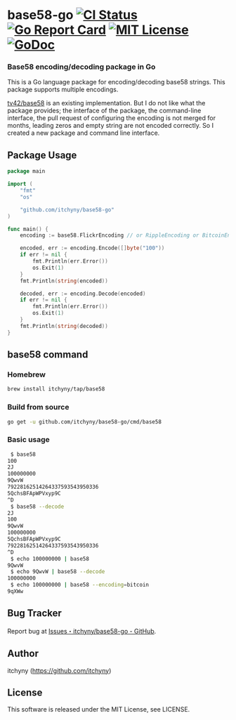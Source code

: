 # base58-go [![CI Status](https://github.com/itchyny/maze/workflows/CI/badge.svg)](https://github.com/itchyny/maze/actions) [![Go Report Card](https://goreportcard.com/badge/github.com/itchyny/base58-go)](https://goreportcard.com/report/github.com/itchyny/base58-go) [![MIT License](http://img.shields.io/badge/license-MIT-blue.svg)](https://github.com/itchyny/base58-go/blob/master/LICENSE) [![GoDoc](https://godoc.org/github.com/itchyny/base58-go?status.svg)](https://godoc.org/github.com/itchyny/base58-go)

### Base58 encoding/decoding package in Go
This is a Go language package for encoding/decoding base58 strings.
This package supports multiple encodings.

[tv42/base58](https://github.com/tv42/base58) is an existing implementation.
But I do not like what the package provides; the interface of the package,
the command-line interface, the pull request of configuring the encoding
is not merged for months, leading zeros and empty string are not encoded
correctly. So I created a new package and command line interface.

## Package Usage
```go
package main

import (
	"fmt"
	"os"

	"github.com/itchyny/base58-go"
)

func main() {
	encoding := base58.FlickrEncoding // or RippleEncoding or BitcoinEncoding

	encoded, err := encoding.Encode([]byte("100"))
	if err != nil {
		fmt.Println(err.Error())
		os.Exit(1)
	}
	fmt.Println(string(encoded))

	decoded, err := encoding.Decode(encoded)
	if err != nil {
		fmt.Println(err.Error())
		os.Exit(1)
	}
	fmt.Println(string(decoded))
}
```

## base58 command
### Homebrew
```sh
brew install itchyny/tap/base58
```

### Build from source
```bash
go get -u github.com/itchyny/base58-go/cmd/base58
```

### Basic usage
```sh
 $ base58
100
2J
100000000
9QwvW
79228162514264337593543950336
5QchsBFApWPVxyp9C
^D
 $ base58 --decode
2J
100
9QwvW
100000000
5QchsBFApWPVxyp9C
79228162514264337593543950336
^D
 $ echo 100000000 | base58
9QwvW
 $ echo 9QwvW | base58 --decode
100000000
 $ echo 100000000 | base58 --encoding=bitcoin
9qXWw
```

## Bug Tracker
Report bug at [Issues・itchyny/base58-go - GitHub](https://github.com/itchyny/base58-go/issues).

## Author
itchyny (https://github.com/itchyny)

## License
This software is released under the MIT License, see LICENSE.

